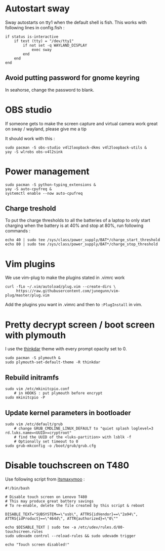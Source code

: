 # Autostart sway
Sway autostarts on tty1 when the default shell is fish. This works with following lines in config.fish :
```
if status is-interactive
    if test (tty) = "/dev/tty1"
        if not set -q WAYLAND_DISPLAY
            exec sway
        end
    end
end
```

## Avoid putting password for gnome keyring
In seahorse, change the password to blank.


# OBS studio
If someone gets to make the screen capture and virtual camera work great on sway / wayland, please give me a tip  

It should work with this :
```
sudo pacman -S obs-studio v4l2loopback-dkms v4l2loopback-utils &
yay -S wlrobs obs-v4l2sink
```


# Power management
```
sudo pacman -S python-typing_extensions &
yay -S auto-cpufreq &
systemctl enable --now auto-cpufreq
```

## Charge treshold
To put the charge thresholds to all the batteries of a laptop to only start charging when the battery is at 40% and stop at 80%, run following commands :
```
echo 40 | sudo tee /sys/class/power_supply/BAT*/charge_start_threshold
echo 80 | sudo tee /sys/class/power_supply/BAT*/charge_stop_threshold
```

# Vim plugins
We use vim-plug to make the plugins stated in .vimrc work 
```
curl -fLo ~/.vim/autoload/plug.vim --create-dirs \
     https://raw.githubusercontent.com/junegunn/vim-plug/master/plug.vim
```
Add the plugins you want in .vimrc and then to ```:PlugInstall``` in vim.


# Pretty decrypt screen / boot screen  with plymouth
I use the [thinkdar](https://github.com/gevera/plymouth_themes/tree/master/thinkpad/thinkdar) theme with every prompt opacity set to 0.
```
sudo pacman -S plymouth &
sudo plymouth-set-default-theme -R thinkdar
```

## Rebuild initramfs
```
sudo vim /etc/mkinitcpio.conf 
    # in HOOKS : put plymouth before encrypt
sudo mkinitcpio -P
```

## Update kernel parameters in bootloader
```
sudo vim /etc/default/grub
    # change GRUB_CMDLINE_LINUX_DEFAULT to "quiet splash loglevel=3 rd.luks.name=<UUID>=cryptroot" 
    # find the UUID of the <luks-partition> with lsblk -f
    # Optionally set timeout to 0
sudo grub-mkconfig -o /boot/grub/grub.cfg
```


# Disable touchscreen on T480
Use following script from [itsmaxymoo](https://gist.github.com/itsmaxymoo/dac5d77eac6d877442be0a792ffb7da0) :
```
#!/bin/bash

# Disable touch screen on Lenovo T480
# This may produce great battery savings
# To re-enable, delete the file created by this script & reboot

DISABLE_TEXT="SUBSYSTEM==\"usb\", ATTRS{idVendor}==\"2a94\", ATTRS{idProduct}==\"464d\", ATTR{authorized}=\"0\""

echo $DISABLE_TEXT | sudo tee -a /etc/udev/rules.d/80-touchscreen.rules
sudo udevadm control --reload-rules && sudo udevadm trigger

echo "Touch screen disabled!"
```

